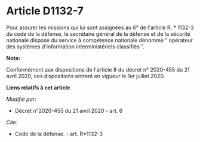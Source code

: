 # Article D1132-7

Pour assurer les missions qui lui sont assignées au 6° de l'article R. * 1132-3 du code de la défense, le secrétaire général
de la défense et de la sécurité nationale dispose du service à compétence nationale dénommé “ opérateur des systèmes
d'information interministériels classifiés ”.

**Nota:**

Conformément aux dispositions de l'article 8 du décret n° 2020-455 du 21 avril 2020, ces dispositions entrent en vigueur le
1er juillet 2020.

**Liens relatifs à cet article**

_Modifié par_:

  - Décret n°2020-455 du 21 avril 2020 - art. 6

_Cite_:

  - Code de la défense. - art. R*1132-3
